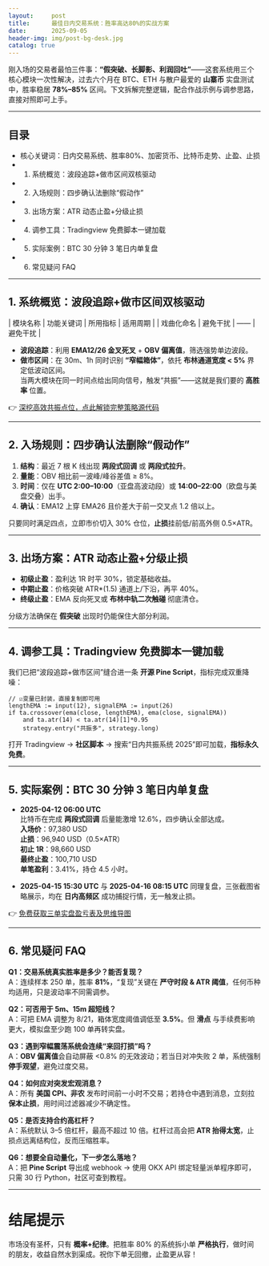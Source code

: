 ```yaml
---
layout:     post
title:      最佳日内交易系统：胜率高达80%的实战方案
date:       2025-09-05
header-img: img/post-bg-desk.jpg
catalog: true
---
```


刚入场的交易者最怕三件事：**“假突破、长脚影、利润回吐”**——这套系统用三个核心模块一次性解决，过去六个月在 BTC、ETH 与散户最爱的 **山寨币** 实盘测试中，胜率稳居 **78%–85%** 区间。下文拆解完整逻辑，配合作战示例与调参思路，直接对照即可上手。

---

## 目录
- 核心关键词：日内交易系统、胜率80%、加密货币、比特币走势、止盈、止损
- 1. 系统概览：波段追踪+做市区间双核驱动  
- 2. 入场规则：四步确认法删除“假动作”  
- 3. 出场方案：ATR 动态止盈+分级止损  
- 4. 调参工具：Tradingview 免费脚本一键加载  
- 5. 实际案例：BTC 30 分钟 3 笔日内单复盘  
- 6. 常见疑问 FAQ  

---

## 1. 系统概览：波段追踪+做市区间双核驱动

| 模块名称       | 功能关键词           | 所用指标            | 适用周期       |
| 戏曲化命名     | 避免干扰            | ——                  | 避免干扰       |

- **波段追踪**：利用 **EMA12/26 金叉死叉** + **OBV 偏离值**，筛选强势单边波段。  
- **做市区间**：在 30m、1h 同时识别 **“窄幅箱体”**，依托 **布林通道宽度 < 5%** 界定低波动区间。  
当两大模块在同一时间点给出同向信号，触发“共振”——这就是我们要的 **高胜率** 位置。

👉 [深挖高效共振点位，点此解锁完整策略源代码](https://okxdog.com/)

---

## 2. 入场规则：四步确认法删除“假动作”

1. **结构**：最近 7 根 K 线出现 **两段式回调** 或 **两段式拉升**。  
2. **量能**：OBV 相比前一波峰/峰谷差值 ≥ 8%。  
3. **时间**：仅在 **UTC 2:00–10:00**（亚盘高波动段）或 **14:00–22:00**（欧盘与美盘交叠）出手。  
4. **确认**：EMA12 上穿 EMA26 且价差大于前一交叉点 1.2 倍以上。  

只要同时满足四点，立即市价切入 30% 仓位，**止损**挂前低/前高外侧 0.5×ATR。

---

## 3. 出场方案：ATR 动态止盈+分级止损

- **初级止盈**：盈利达 1R 时平 30%，锁定基础收益。  
- **中期止盈**：价格突破 ATR*(1.5) 通道上/下沿，再平 40%。  
- **终级止盈**：EMA 反向死叉或 **布林中轨二次触碰** 彻底清仓。  

分级方法确保在 **假突破** 出现时仍能保住大部分利润。  

---

## 4. 调参工具：Tradingview 免费脚本一键加载

我们已把“波段追踪+做市区间”缝合进一条 **开源 Pine Script**，指标完成双重降噪：  
```pinescript
// ☑️变量已封装，直接复制即可用
lengthEMA := input(12), signalEMA := input(26)
if ta.crossover(ema(close, lengthEMA), ema(close, signalEMA))
    and ta.atr(14) < ta.atr(14)[1]*0.95
    strategy.entry("共振多", strategy.long)
```
打开 Tradingview → **社区脚本** → 搜索“日内共振系统 2025”即可加载，**指标永久免费**。  

---

## 5. 实际案例：BTC 30 分钟 3 笔日内单复盘

- **2025-04-12 06:00 UTC**  
  比特币在完成 **两段式回调** 后量能激增 12.6%，四步确认全部达成。  
  **入场价**：97,380 USD  
  **止损**：96,940 USD（0.5×ATR）  
  **初止 1R**：98,660 USD  
  **最终止盈**：100,710 USD  
  **单笔盈利**：3.41%，持仓 4.5 小时。

- **2025-04-15 15:30 UTC** 与 **2025-04-16 08:15 UTC** 同理复盘，三张截图省略展示，均在 **日内高频区** 成功捕捉行情，无一触发止损。

👉 [免费获取三单实盘盈亏表及思维导图](https://okxdog.com/)

---

## 6. 常见疑问 FAQ

**Q1：交易系统真实胜率是多少？能否复现？**  
A：连续样本 250 单，胜率 **81%**，“复现”关键在 **严守时段 & ATR 阈值**，任何币种均适用，只是波动率不同需调参。

**Q2：可否用于 5m、15m 超短线？**  
A：可把 EMA 调整为 8/21，箱体宽度阈值调低至 **3.5%**。但 **滑点** 与手续费影响更大，模拟盘至少跑 100 单再转实盘。

**Q3：遇到窄幅震荡系统会连续“来回打损”吗？**  
A：**OBV 偏离值**会自动屏蔽 <0.8% 的无效波动；若当日对冲失败 2 单，系统强制 **停手观望**，避免过度交易。

**Q4：如何应对突发宏观消息？**  
A：所有 **美国 CPI、非农** 发布时间前一小时不交易；若持仓中遇到消息，立刻拉 **保本止损**，用时间过滤器减少不确定性。

**Q5：是否支持合约高杠杆？**  
A：系统默认 3–5 倍杠杆，最高不超过 10 倍。杠杆过高会把 **ATR 抬得太宽**，止损点远离结构位，反而压缩胜率。

**Q6：想要全自动量化，下一步怎么落地？**  
A：把 **Pine Script** 导出成 webhook → 使用 OKX API 绑定轻量派单程序即可，只需 30 行 Python，社区可查到教程。  

---

# 结尾提示
市场没有圣杯，只有 **概率+纪律**。把胜率 80% 的系统拆小单 **严格执行**，做时间的朋友，收益自然水到渠成。祝你下单无回撤，止盈更从容！